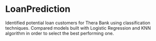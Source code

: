 # LoanPrediction
Identified potential loan customers for Thera Bank using classification techniques. Compared models built with Logistic Regression and KNN algorithm in order to select the best performing one.
